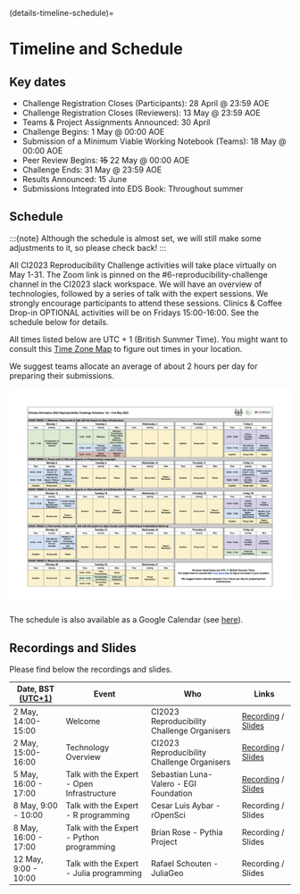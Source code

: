 (details-timeline-schedule)=

# Timeline and Schedule

## Key dates
* Challenge Registration Closes (Participants): 28 April @ 23:59 AOE
* Challenge Registration Closes (Reviewers): 13 May @ 23:59 AOE
* Teams & Project Assignments Announced: 30 April
* Challenge Begins: 1 May @ 00:00 AOE
* Submission of a Minimum Viable Working Notebook (Teams): 18 May @ 00:00 AOE
* Peer Review Begins: ~~15~~ 22 May @ 00:00 AOE
* Challenge Ends: 31 May @ 23:59 AOE
* Results Announced: 15 June
* Submissions Integrated into EDS Book: Throughout summer

## Schedule

:::{note}
Although the schedule is almost set, we will still make some adjustments to it, so please check back!
:::

All CI2023 Reproducibility Challenge activities will take place virtually on May 1-31. 
The Zoom link is pinned on the #6-reproducibility-challenge channel in the CI2023 slack workspace. 
We will have an overview of technologies, followed by a series of talk with the expert sessions. 
We strongly encourage participants to attend these sessions.
Clinics & Coffee Drop-in OPTIONAL activities will be on Fridays 15:00-16:00. 
See the schedule below for details.

All times listed below are UTC + 1 (British Summer Time). You might want to consult this [Time Zone Map](https://www.timeanddate.com/time/map/) to figure out times in your location.

We suggest teams allocate an average of about 2 hours per day for preparing their submissions.

![Schedule](../figures/schedule.png)

The schedule is also available as a Google Calendar (see [here](https://calendar.google.com/calendar/embed?src=6d3b3d272eecb65d0ba680044dc78a099be74ba53660d6ec1f93285978d97a46%40group.calendar.google.com&ctz=Europe%2FLondon)).

## Recordings and Slides

Please find below the recordings and slides.

| Date, BST [(UTC+1)](https://www.timeanddate.com/time/zones/bst) | Event                                      | Who                                         | Links                                                                                        |
|-----------------------------------------------------------------|--------------------------------------------|---------------------------------------------|----------------------------------------------------------------------------------------------|
| 2 May, 14:00-15:00                                              | Welcome                                    | CI2023 Reproducibility Challenge Organisers | [Recording](https://youtu.be/9GcpONrkk-E) / [Slides](https://doi.org/10.5281/zenodo.7888409) |                         
| 2 May, 15:00-16:00                                              | Technology Overview                        | CI2023 Reproducibility Challenge Organisers | [Recording](https://youtu.be/0YB935LPen4) / [Slides](https://doi.org/10.5281/zenodo.7888484) |
| 5 May, 16:00 - 17:00                                            | Talk with the Expert - Open Infrastructure | Sebastian Luna-Valero - EGI Foundation      | [Recording](https://youtu.be/Si-wr7iwTro) / [Slides](https://doi.org/10.5281/zenodo.7906103) |
| 8 May, 9:00 - 10:00                                             | Talk with the Expert - R programming       | Cesar Luis Aybar - rOpenSci                 | Recording / Slides                                                                           |
| 8 May, 16:00 - 17:00                                            | Talk with the Expert - Python programming  | Brian Rose - Pythia Project                 | Recording / Slides                                                                           |
| 12 May, 9:00 - 10:00                                            | Talk with the Expert - Julia programming   | Rafael Schouten - JuliaGeo                  | Recording / Slides                                                                           |